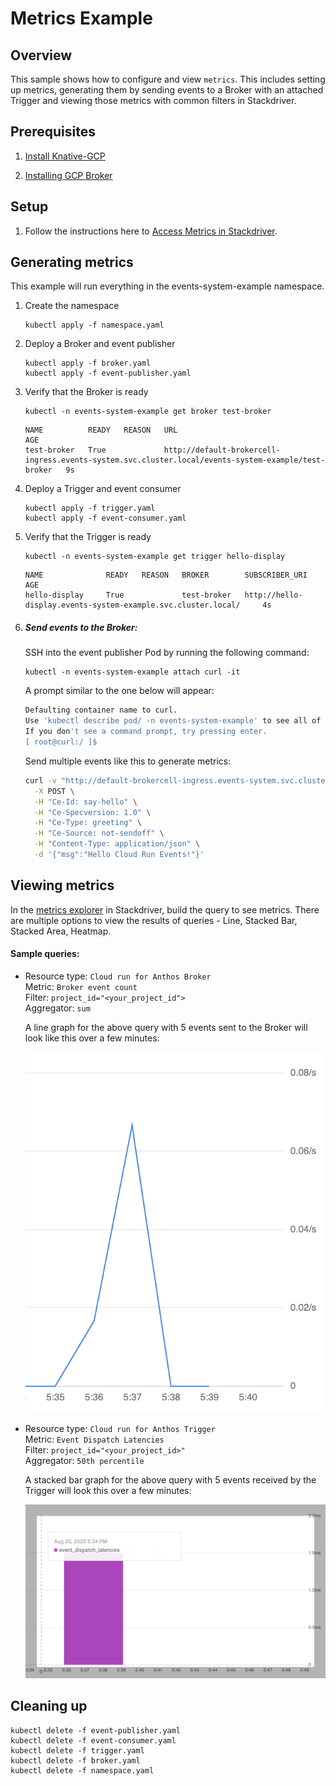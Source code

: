 # Metrics Example

## Overview

This sample shows how to configure and view `metrics`. This includes setting up
metrics, generating them by sending events to a Broker with an attached Trigger
and viewing those metrics with common filters in Stackdriver.

## Prerequisites

1. [Install Knative-GCP](../../install/install-knative-gcp.md)

2. [Installing GCP Broker](../../install/install-gcp-broker.md)

## Setup

1. Follow the instructions here to
   [Access Metrics in Stackdriver](../../how-to/metrics.md).

## Generating metrics

This example will run everything in the events-system-example namespace.

1. Create the namespace

   ```shell
   kubectl apply -f namespace.yaml
   ```

2. Deploy a Broker and event publisher

   ```shell
   kubectl apply -f broker.yaml
   kubectl apply -f event-publisher.yaml
   ```

3. Verify that the Broker is ready

   ```shell
   kubectl -n events-system-example get broker test-broker
   ```

   ```shell
   NAME          READY   REASON   URL                                                                                                         AGE
   test-broker   True             http://default-brokercell-ingress.events-system.svc.cluster.local/events-system-example/test-broker   9s
   ```

4. Deploy a Trigger and event consumer

   ```shell
   kubectl apply -f trigger.yaml
   kubectl apply -f event-consumer.yaml
   ```

5. Verify that the Trigger is ready

   ```shell
   kubectl -n events-system-example get trigger hello-display
   ```

   ```shell
   NAME              READY   REASON   BROKER        SUBSCRIBER_URI                                                       AGE
   hello-display     True             test-broker   http://hello-display.events-system-example.svc.cluster.local/     4s
   ```

6. ##### Send events to the Broker:

   SSH into the event publisher Pod by running the following command:

   ```shell
   kubectl -n events-system-example attach curl -it
   ```

   A prompt similar to the one below will appear:

   ```sh
   Defaulting container name to curl.
   Use 'kubectl describe pod/ -n events-system-example' to see all of the containers in this pod.
   If you don't see a command prompt, try pressing enter.
   [ root@curl:/ ]$
   ```

   Send multiple events like this to generate metrics:

   ```sh
   curl -v "http://default-brokercell-ingress.events-system.svc.cluster.local/events-system-example/test-broker" \
     -X POST \
     -H "Ce-Id: say-hello" \
     -H "Ce-Specversion: 1.0" \
     -H "Ce-Type: greeting" \
     -H "Ce-Source: not-sendoff" \
     -H "Content-Type: application/json" \
     -d '{"msg":"Hello Cloud Run Events!"}'
   ```

## Viewing metrics

In the
[metrics explorer](https://console.cloud.google.com/monitoring/metrics-explorer)
in Stackdriver, build the query to see metrics. There are multiple options to
view the results of queries - Line, Stacked Bar, Stacked Area, Heatmap.

#### Sample queries:

- Resource type: `Cloud run for Anthos Broker`  
  Metric: `Broker event count`  
  Filter: `project_id="<your_project_id">`  
  Aggregator: `sum`

  A line graph for the above query with 5 events sent to the Broker will look
  like this over a few minutes:

  ![Alt text](broker_event_count.png)

- Resource type: `Cloud run for Anthos Trigger`  
  Metric: `Event Dispatch Latencies`  
  Filter: `project_id="<your_project_id>"`  
  Aggregator: `50th percentile`

  A stacked bar graph for the above query with 5 events received by the Trigger
  will look this over a few minutes:

  ![Alt text](trigger_latencies.png)

## Cleaning up

```shell
kubectl delete -f event-publisher.yaml
kubectl delete -f event-consumer.yaml
kubectl delete -f trigger.yaml
kubectl delete -f broker.yaml
kubectl delete -f namespace.yaml
```
